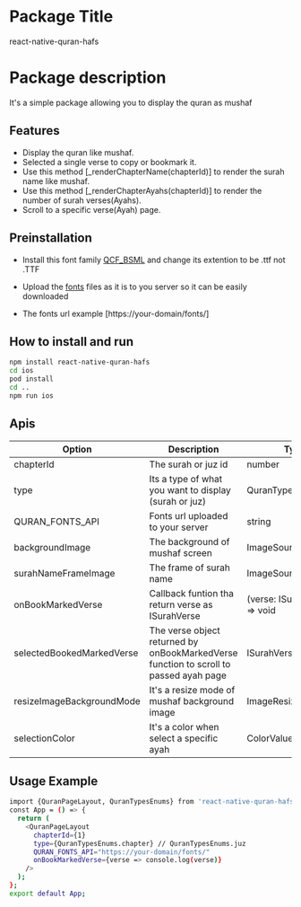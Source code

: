 # Package Title

react-native-quran-hafs

# Package description

It's a simple package allowing you to display the quran as mushaf

## Features

- Display the quran like mushaf.
- Selected a single verse to copy or bookmark it.
- Use this method [_renderChapterName(chapterId)] to render the surah name like mushaf.
- Use this method [_renderChapterAyahs(chapterId)] to render the number of surah verses(Ayahs).
- Scroll to a specific verse(Ayah) page.

## Preinstallation

- Install this font family [QCF_BSML](https://github.com/quran/quran.com-images/blob/master/res/fonts/QCF_BSML.TTF) and change its extention to be .ttf not .TTF

- Upload the [fonts](https://github.com/quran/quran.com-images/tree/master/res/fonts) files as it is to you server so it can be easily downloaded

- The fonts url example [https://your-domain/fonts/]

## How to install and run

```bash
npm install react-native-quran-hafs
cd ios
pod install
cd ..
npm run ios
```

## Apis

| Option                    | Description                                                                           | Type                         | Required |
| ------------------------- | ------------------------------------------------------------------------------------- | ---------------------------- | -------- |
| chapterId                 | The surah or juz id                                                                   | number                       | true     |
| type                      | Its a type of what you want to display (surah or juz)                                 | QuranTypesEnums              | true     |
| QURAN_FONTS_API           | Fonts url uploaded to your server                                                     | string                       | true     |
| backgroundImage           | The background of mushaf screen                                                       | ImageSourcePropType          | false    |
| surahNameFrameImage       | The frame of surah name                                                               | ImageSourcePropType          | false    |
| onBookMarkedVerse         | Callback funtion tha return verse as ISurahVerse                                      | (verse: ISurahVerse) => void | false    |
| selectedBookedMarkedVerse | The verse object returned by onBookMarkedVerse function to scroll to passed ayah page | ISurahVerse                  | false    |
| resizeImageBackgroundMode | It's a resize mode of mushaf background image                                         | ImageResizeMode              | false    |
| selectionColor            | It's a color when select a specific ayah                                              | ColorValue                   | false    |

## Usage Example

```bash
import {QuranPageLayout, QuranTypesEnums} from 'react-native-quran-hafs';
const App = () => {
  return (
    <QuranPageLayout
      chapterId={1}
      type={QuranTypesEnums.chapter} // QuranTypesEnums.juz
      QURAN_FONTS_API="https://your-domain/fonts/"
      onBookMarkedVerse={verse => console.log(verse)}
    />
  );
};
export default App;
```

<!-- ![Screenshot](./test.jpg) -->
